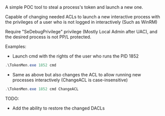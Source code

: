 A simple POC tool to steal a process's token and launch a new one.

Capable of changing needed ACLs to launch a new interactive process with the privileges of a user who is not logged in interactively (Such as WinRM)

Require "SeDebugPrivilege" privilege (Mostly Local Admin after UAC), and the desired process is not PP/L protected.

Examples:

- Launch cmd with the rights of the user who runs the PID 1852
```PowerShell
.\TokenMen.exe 1852 cmd
```

- Same as above but also changes the ACL to allow running new processes interactively (ChangeACL is case-insensitive)
```PowerShell
.\TokenMen.exe 1852 cmd ChangeACL
```


TODO:
- Add the ability to restore the changed DACLs
